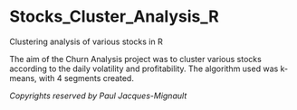 # Stocks_Cluster_Analysis_R
Clustering analysis of various stocks in R

The aim of the Churn Analysis project was to cluster various stocks according to the daily volatility and profitability. 
The algorithm used was k-means, with 4 segments created.

*Copyrights reserved by Paul Jacques-Mignault*

